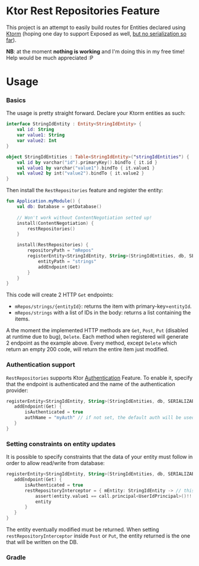 # Ktor Rest Repositories Feature

This project is an attempt to easily build routes for Entities declared using [Ktorm](https://github.com/vincentlauvlwj/Ktorm) (hoping one day to support Exposed as well, [but no serialization so far](https://github.com/JetBrains/Exposed/issues/497)).

**NB**: at the moment **nothing is working** and I'm doing this in my free time! Help would be much appreciated :P

# Usage

### Basics
The usage is pretty straight forward. Declare your Ktorm  entities as such:
```kotlin
interface StringIdEntity : Entity<StringIdEntity> {
    val id: String
    var value1: String
    var value2: Int
}

object StringIdEntities : Table<StringIdEntity>("stringIdEntities") {
    val id by varchar("id").primaryKey().bindTo { it.id }
    val value1 by varchar("value1").bindTo { it.value1 }
    val value2 by int("value2").bindTo { it.value2 }
}
```
Then install the `RestRepositories` feature and register the entity:
```kotlin
fun Application.myModule() {
    val db: Database = getDatabase()
    
    // Won't work without ContentNegotiation setted up!
    install(ContentNegotiation) {
        restRepositories()
    }

    install(RestRepositories) {
        repositoryPath = "mRepos"
        registerEntity<StringIdEntity, String>(StringIdEntities, db, SERIALIZABLE) {
            entityPath = "strings"
            addEndpoint(Get)
        }
    }
}
```

This code will create 2 HTTP `Get` endpoints:
 - `mRepos/strings/{entityId}`: returns the item with primary-key=`entityId`.
 - `mRepos/strings` with a list of IDs in the body: returns a list containing the items.
 
A the moment the implemented HTTP methods are `Get`, `Post`, `Put` (disabled at runtime due to bug), `Delete`. Each method when registered will generate 2 endpoint as the example above. Every method, except `Delete` which return an empty 200 code, will return the entire item just modified.

### Authentication support

`RestRepositories` supports Ktor [Authentication](https://ktor.io/servers/features/authentication.html) Feature. To enable it, specify that the endpoint is authenticated and the name of the authentication provider:
 ```kotlin
registerEntity<StringIdEntity, String>(StringIdEntities, db, SERIALIZABLE) {
    addEndpoint(Get) {
        isAuthenticated = true
        authName = "myAuth" // if not set, the default auth will be used 
    }
}
```

### Setting constraints on entity updates
It is possible to specify constraints that the data of your entity must follow in order to allow read/write from database:
 ```kotlin
registerEntity<StringIdEntity, String>(StringIdEntities, db, SERIALIZABLE) {
    addEndpoint(Get) {
        isAuthenticated = true
        restRepositoryInterceptor = { mEntity: StringIdEntity -> // this: PipelineContext<Unit, ApplicationCall>
            assert(entity.value1 == call.principal<UserIdPrincipal>()!!.name) { "value1 != userId" }        
            entity
        }
    }
}
```
The entity eventually modified must be returned. When setting `restRepositoryInterceptor` inside `Post` or `Put`, the entity returned is the one that will be written on the DB. 

### Gradle

